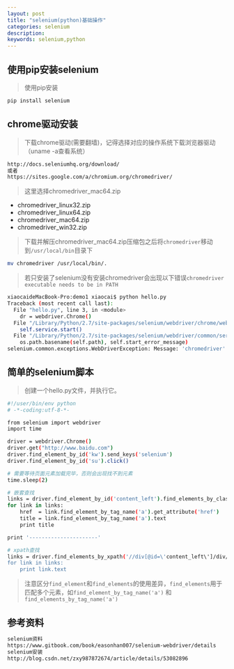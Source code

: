 ```yaml
---
layout: post
title: "selenium(python)基础操作"
categories: selenium
description: 
keywords: selenium,python
---
```



## 使用pip安装selenium

> 使用pip安装

```sh
pip install selenium
```



## chrome驱动安装

> 下载chrome驱动(需要翻墙)，记得选择对应的操作系统下载浏览器驱动（uname -a查看系统）

```sh
http://docs.seleniumhq.org/download/
或者
https://sites.google.com/a/chromium.org/chromedriver/
```

> 这里选择chromedriver_mac64.zip

- chromedriver_linux32.zip
- chromedriver_linux64.zip
- chromedriver_mac64.zip
- chromedriver_win32.zip

> 下载并解压chromedriver_mac64.zip压缩包之后将`chromedriver`移动到`/usr/local/bin`目录下

```sh
mv chromedriver /usr/local/bin/.
```

> 若只安装了selenium没有安装chromedriver会出现以下错误`chromedriver executable needs to be in PATH`

```sh
xiaocaideMacBook-Pro:demo1 xiaocai$ python hello.py
Traceback (most recent call last):
  File "hello.py", line 3, in <module>
    dr = webdriver.Chrome()
  File "/Library/Python/2.7/site-packages/selenium/webdriver/chrome/webdriver.py", line 62, in __init__
    self.service.start()
  File "/Library/Python/2.7/site-packages/selenium/webdriver/common/service.py", line 81, in start
    os.path.basename(self.path), self.start_error_message)
selenium.common.exceptions.WebDriverException: Message: 'chromedriver' executable needs to be in PATH. Please see https://sites.google.com/a/chromium.org/chromedriver/home
```



## 简单的selenium脚本

> 创建一个hello.py文件，并执行它。

```sh
#!/user/bin/env python
# -*-coding:utf-8-*-

from selenium import webdriver
import time

driver = webdriver.Chrome()
driver.get("http://www.baidu.com")
driver.find_element_by_id('kw').send_keys('selenium')
driver.find_element_by_id('su').click()

# 需要等待页面元素加载完毕，否则会出现找不到元素
time.sleep(2)

# 嵌套查找
links = driver.find_element_by_id('content_left').find_elements_by_class_name('t')
for link in links:
    href  = link.find_element_by_tag_name('a').get_attribute('href')
    title = link.find_element_by_tag_name('a').text
    print title

print '----------------------'

# xpath查找
links = driver.find_elements_by_xpath('//div[@id=\'content_left\']/div/h3/a')
for link in links:
    print link.text
```

> 注意区分`find_element`和`find_elements`的使用差异，`find_elements`用于匹配多个元素，如`find_element_by_tag_name('a')` 和 `find_elements_by_tag_name('a')`



## 参考资料

```sh
selenium资料
https://www.gitbook.com/book/easonhan007/selenium-webdriver/details
selenium安装
http://blog.csdn.net/zxy987872674/article/details/53082896
```

